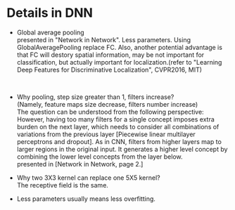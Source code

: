 # Details in DNN

+ Global average pooling<br>
presented in "Network in Network". Less parameters. Using GlobalAveragePooling replace FC.
Also, another potential advantage is that FC will destory spatial information, may be not important for classification, but actually important for localization.(refer to "Learning Deep Features for Discriminative Localization", CVPR2016, MIT)
<br>

+ Why pooling, step size greater than 1, filters increase?<br>
(Namely, feature maps size decrease, filters number increase)<br>
The question can be understood from  the following perspective:<br>
However, having too many filters for a single concept imposes extra burden on the next layer, which needs to consider all combinations of variations from the previous layer [Piecewise linear multilayer perceptrons and dropout]. As in CNN, filters from higher layers map to larger regions in the original input. It generates a higher level concept by combining the lower level concepts from the layer below.<br>
presented in [Network in Network, page 2.]<br>

+ Why two 3X3 kernel can replace one 5X5 kernel?<br>
The receptive field is the same.

+ Less parameters usually means less overfitting. 

